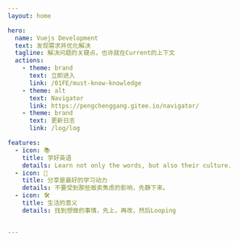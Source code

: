 ```yaml
---
layout: home

hero:
  name: Vuejs Development
  text: 发现需求并优化解决
  tagline: 解决问题的关键点，也许就在Current的上下文
  actions:
    - theme: brand
      text: 立即进入
      link: /01FE/must-know-knowledge
    - theme: alt
      text: Navigator
      link: https://pengchenggang.gitee.io/navigator/
    - theme: brand
      text: 更新日志
      link: /log/log

features:
  - icon: 📚️
    title: 学好英语
    details: Learn not only the words, but also their culture.
  - icon: 📒
    title: 分享是最好的学习动力
    details: 不要受到那些贩卖焦虑的影响，先静下来。
  - icon: 🛠️
    title: 生活的意义
    details: 找到想做的事情，先上，再改，然后Looping


---
```




<style>
:root {
  --vp-home-hero-name-color: transparent;
  --vp-home-hero-name-background: -webkit-linear-gradient(120deg, #bd34fe, #41d1ff);
}

</style>
